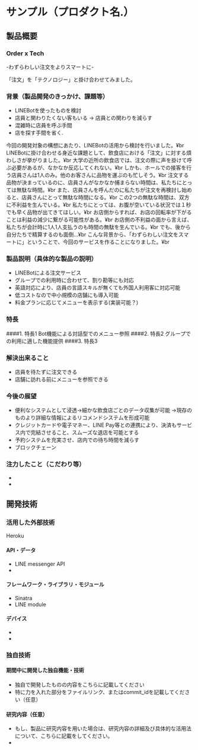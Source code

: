 # サンプル（プロダクト名.）
## 製品概要
### Order x Tech

-わずらわしい注文をよりスマートに-

「注文」を「テクノロジー」と掛け合わせてみました。

### 背景（製品開発のきっかけ、課題等）
* LINEBotを使ったものを検討
* 店員と関わりたくない客もいる → 店員との関わりを減らす
* 混雑時に店員を呼ぶ手間
* 店を探す手間を省く.

今回の開発対象の構想にあたり、LINEBotの活用から検討を行いました。¥br
LINEBotに掛け合わせる身近な課題として、飲食店における「注文」に対する煩わしさが挙がりました。¥br
大学の近所の飲食店では、注文の際に声を掛けて呼ぶ必要があるが、なかなか反応してくれない。¥br
しかも、ホールでの接客を行う店員さんは1人のみ。他のお客さんに品物を運ぶのも忙しそう。¥br
注文する品物が決まっているのに、店員さんがなかなか捕まらない時間は、私たちにとっては無駄な時間。¥br
また、店員さんを呼んだのに私たちが注文を再検討し始めると、店員さんにとって無駄な時間になる。¥br
この2つの無駄な時間は、双方に不利益を生んでいる。¥br
私たちにとっては、お腹が空いている状況では１秒でも早く品物が出てきてほしい。¥br
お店側からすれば、お店の回転率が下がることは利益の減少に繋がる可能性がある。¥br
お店側の不利益の面から言えば、私たちが会計時に1人1人支払うのも時間の無駄を生んでいる。¥br
でも、後から自分たちで精算するのも面倒…¥br
こんな背景から、「わずらわしい注文をスマートに」ということで、今回のサービスを作ることになりました。¥br

### 製品説明（具体的な製品の説明）
* LINEBotによる注文サービス
* グループでの利用時に合わせて、割り勘等にも対応
* 英語対応により、店員の言語スキルが無くても外国人利用客に対応可能
* 低コストなので中小規模の店舗にも導入可能
* 料金プランに応じてメニューを表示する(実装可能？)
### 特長

####1. 特長1
Bot機能による対話型でのメニュー参照
####2. 特長2
グループでの利用に適した機能提供
####3. 特長3

### 解決出来ること
* 店員を待たずに注文できる
* 店舗に訪れる前にメニューを参照できる
### 今後の展望
* 便利なシステムとして浸透→細かな飲食店ごとのデータ収集が可能
→現存のものより詳細な情報によるリコメンドシステムを形成可能
* クレジットカードや電子マネー、LINE Pay等との連携により、決済もサービス内で完結させること、スムーズな退店を可能とする
* 予約システムを充実させ、店内での待ち時間を減らす
* ブロックチェーン

### 注力したこと（こだわり等）
* 
* 

## 開発技術
### 活用した外部技術
Heroku
#### API・データ
* LINE messenger API
* 

#### フレームワーク・ライブラリ・モジュール
* Sinatra
* LINE module

#### デバイス
* 
* 

### 独自技術
#### 期間中に開発した独自機能・技術
* 独自で開発したものの内容をこちらに記載してください
* 特に力を入れた部分をファイルリンク、またはcommit_idを記載してください（任意）

#### 研究内容（任意）
* もし、製品に研究内容を用いた場合は、研究内容の詳細及び具体的な活用法について、こちらに記載をしてください。
* 
